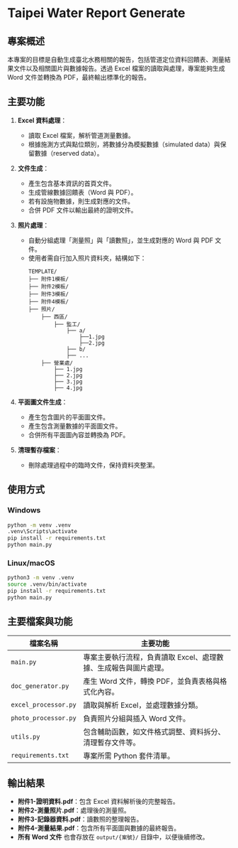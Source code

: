 # Taipei Water Report Generate

## 專案概述
本專案的目標是自動生成臺北水務相關的報告，包括管道定位資料回饋表、測量結果文件以及相關圖片與數據報告。透過 Excel 檔案的讀取與處理，專案能夠生成 Word 文件並轉換為 PDF，最終輸出標準化的報告。

## 主要功能
1. **Excel 資料處理**：
   - 讀取 Excel 檔案，解析管道測量數據。
   - 根據施測方式與點位類別，將數據分為模擬數據（simulated data）與保留數據（reserved data）。

2. **文件生成**：
   - 產生包含基本資訊的首頁文件。
   - 生成管線數據回饋表（Word 與 PDF）。
   - 若有設施物數據，則生成對應的文件。
   - 合併 PDF 文件以輸出最終的證明文件。

3. **照片處理**：
   - 自動分組處理「測量照」與「讀數照」，並生成對應的 Word 與 PDF 文件。
   - 使用者需自行加入照片資料夾，結構如下：
     ```
     TEMPLATE/
     ├── 附件1模板/
     ├── 附件2模板/
     ├── 附件3模板/
     ├── 附件4模板/
     ├── 照片/
         ├── 西區/
             ├── 監工/
                 ├── a/
                     ├──1.jpg 
                     ├──2.jpg
                 ├── b/
                 ├── ...
         ├── 營業處/
             ├── 1.jpg
             ├── 2.jpg
             ├── 3.jpg
             ├── 4.jpg
     ```

4. **平面圖文件生成**：
   - 產生包含圖片的平面圖文件。
   - 產生包含測量數據的平面圖文件。
   - 合併所有平面圖內容並轉換為 PDF。

5. **清理暫存檔案**：
   - 刪除處理過程中的臨時文件，保持資料夾整潔。

## 使用方式
### Windows
```sh
python -m venv .venv
.venv\Scripts\activate
pip install -r requirements.txt
python main.py
```

### Linux/macOS
```sh
python3 -m venv .venv
source .venv/bin/activate
pip install -r requirements.txt
python main.py
```

## 主要檔案與功能
| 檔案名稱 | 主要功能 |
|----------|--------|
| `main.py` | 專案主要執行流程，負責讀取 Excel、處理數據、生成報告與圖片處理。 |
| `doc_generator.py` | 產生 Word 文件，轉換 PDF，並負責表格與格式化內容。 |
| `excel_processor.py` | 讀取與解析 Excel，並處理數據分類。 |
| `photo_processor.py` | 負責照片分組與插入 Word 文件。 |
| `utils.py` | 包含輔助函數，如文件格式調整、資料拆分、清理暫存文件等。 |
| `requirements.txt` | 專案所需 Python 套件清單。 |

## 輸出結果
- **附件1-證明資料.pdf**：包含 Excel 資料解析後的完整報告。
- **附件2-測量照片.pdf**：處理後的測量照。
- **附件3-記錄器資料.pdf**：讀數照的整理報告。
- **附件4-測量結果.pdf**：包含所有平面圖與數據的最終報告。
- **所有 Word 文件** 也會存放在 `output/{案號}/` 目錄中，以便後續修改。